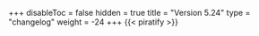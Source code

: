 +++
disableToc = false
hidden = true
title = "Version 5.24"
type = "changelog"
weight = -24
+++
{{< piratify >}}

